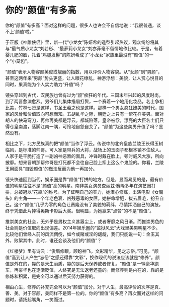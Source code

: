 # 你的“颜值”有多高

你的“颜值”有多高？面对这样的问题，很多人也许会不自信地说：“我很普通，谈不上‘颜值’啦。” 

于正版《神雕侠侣》里，新一代“小龙女”陈妍希的造型引起热议，观众纷纷将其与“最气质小龙女”刘若彤、“最萝莉小龙女”刘亦菲毫不留情地作比较。于是，有着婴儿肥的脸，扎着“鸡腿发髻”的陈妍希成了“小龙女”家族里最没有“颜值”的一个“小笼包”。 

“颜值”表示人物容颜英俊或靓丽的指数，用以评价人物容貌。从“女颜”到“男颜”，甚至这两年来“男颜”势头更盛，让人眼花缭乱，神游浮想：美貌，让人赏心悦目的同时，果真能为个人实力助力“升值”吗？ 

镜头穿越到古代，汉民族也曾有过为“颜”痴狂的年代。三国末年兴起的风度时尚，到了两晋愈演愈烈。男爷们儿集体描眉打鬓，一个赛着一个地用化妆品，名士争相比美，竹林七贤是这样，书圣王羲之也是这样。那样一个男女疯狂媲美的时代，国家的风骨和价值取向可想而知。五胡乱华之际，朝廷之上只有一帮花样美男。面对胡人的快马弯刀，再帅再美都是浮云。都城陷落，皇帝被俘，漂亮的大臣名士们只得仓皇南渡，落脚江南一隅，可怜地自怨自艾了。“颜值”为这些美男升值了吗？显然没有。 

相比之下，北方民族真的把“颜值”当作了浮云。传说中的北齐皇族兰陵王长得玉树临风，是标准的帅哥。可人家是带兵的大将，战场上的玉面子都根本镇不住敌人。人家于是干脆打造了一副凶神恶煞的面具，冲锋时戴在脸上，顿时威风大涨，所向披靡。想来晋朝那帮帅哥是打死都不会往自己脸上扣上这么个鬼脸的。你看，兰陵王用面具“自毁颜值”的做法反而为他一再加分。 

镜头快速回到当代，娱乐圈是靠“颜值”打拼的地方。但是，显而易见的是，最有价值的明星往往不是“颜值”高的明星。南非美女演员查丽兹·赛隆多年在演艺圈打拼，总被冠以“花瓶”的称号。为了证明自己的实力，她潜心修炼，出演电影《女魔头》的主角——一个年老色衰、凶残恶毒的女匪。她拼命增肥，拔去眉毛，扮丑自己。这个“颜值”几乎为零的角色让赛隆没有了美貌的羁绊，尽情挥洒自己的演技，终于凭借此片捧得奥斯卡影后大奖。很明显，为她赢来“点赞”的不是“颜值”。 

推崇美女的社会，无外乎是男权主义甚嚣尘上，或者奢靡之风日渐。而推崇男色的社会则是价值取向出现偏差。2014年娱乐圈的“监狱风云”大戏里美男明星不少。比较他们曾经人前的风流倜傥，如今或赌或淫的龌龊，我们只能说一句：金玉其外，败絮其中。此时，谁还会谈及他们的“颜值”？ 

《红楼梦》里有诗云：“俊眉修眼，顾盼神飞，文彩精华，见之忘俗。”可见，“颜值”高到让人产生“忘俗”之感还得靠“文彩”，换作现代的说法应该就是“修养”。颜值是外在的，靠的是天生丽质，靠的是后天保养或者修复。“颜值”是一辆豪华跑车，再豪华也在逐渐贬值，人终究是无法返老还童的。而修养则是内在的，靠的是修炼和积累，是完全可以通过后天努力获得的。 

相由心生，修养的补充完全可以为“颜值”加分。对于人生，最高评价的次序是真、善、美。对于容颜，美同样不是第一位的。你的“颜值”有多高？再次面对这样的问题时，请扬起嘴角，一笑而过。